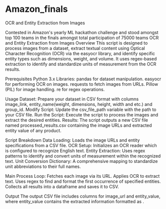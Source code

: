 # Amazon_finals
OCR and Entity Extraction from Images

Contested in Amazon's yearly ML hackathon challenge and stood amongst top 100 teams in the finals amongst total participation of 75000 teams
OCR and Entity Extraction from Images
Overview
This script is designed to process images from a dataset, extract textual content using Optical Character Recognition (OCR) via the easyocr library, and identify specific entity types such as dimensions, weight, and volume. It uses regex-based extraction to identify and standardize units of measurement from the OCR results.

Prerequisites
Python 3.x
Libraries:
pandas for dataset manipulation.
easyocr for performing OCR on images.
requests to fetch images from URLs.
Pillow (PIL) for image handling.
re for regex operations.

Usage
Dataset: Prepare your dataset in CSV format with columns image_link, entity_name(weight, dimensions, height, width and etc.) and group_id.
Modify Script: Update the csv_file_path variable with the path to your CSV file.
Run the Script: Execute the script to process the images and extract the desired entities.
Results: The script outputs a new CSV file named processed_results.csv containing the image URLs and extracted entity value of any product.

Script Breakdown
Data Loading: Loads the image URLs and entity specifications from a CSV file.
OCR Setup: Initializes an OCR reader which is configured to recognize English text.
Entity Extraction: Uses regex patterns to identify and convert units of measurement within the recognized text.
Unit Conversion Dictionary: A comprehensive mapping to standardize unit abbreviations to their full names.

Main Process Loop:
Fetches each image via its URL.
Applies OCR to extract text.
Uses regex to find and format the first occurrence of specified entities.
Collects all results into a dataframe and saves it to CSV.

Output
The output CSV file includes columns for image_url and entity_value, where entity_value contains the extracted information formatted as <numeric value> <unit>.
